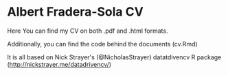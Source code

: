 # Albert Fradera-Sola CV

Here You can find my CV on both .pdf and .html formats.

Additionally, you can find the code behind the documents (cv.Rmd)

It is all based on Nick Strayer's (@NicholasStrayer) datatdivencv R package (http://nickstrayer.me/datadrivencv/)
